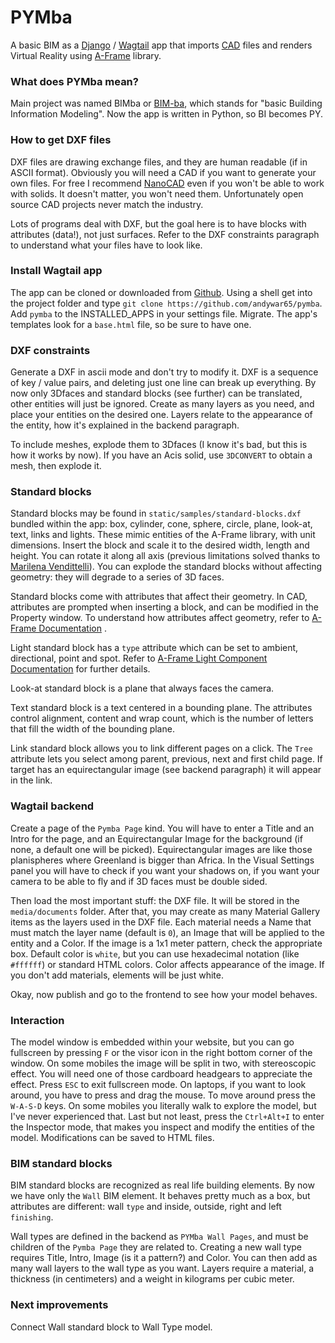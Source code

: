 # PYMba

A basic BIM as a [Django](https://www.djangoproject.com/) / [Wagtail](https://wagtail.io/) app that imports [CAD](https://en.wikipedia.org/wiki/AutoCAD_DXF) files and renders Virtual Reality using [A-Frame](https://aframe.io) library.

### What does PYMba mean?

Main project was named BIMba or [BIM-ba](http://bim-ba.net), which stands for "basic Building Information Modeling". Now the app is written in Python, so BI becomes PY.

### How to get DXF files

DXF files are drawing exchange files, and they are human readable (if in ASCII format). Obviously you will need a CAD if you want to generate your own files. For free I recommend [NanoCAD](http://nanocad.com/) even if you won't be able to work with solids. It doesn't matter, you won't need them. Unfortunately open source CAD projects never match the industry.

Lots of programs deal with DXF, but the goal here is to have blocks with attributes (data!), not just surfaces. Refer to the DXF constraints paragraph to understand what your files have to look like.

### Install Wagtail app

The app can be cloned or downloaded from [Github](https://github.com/andywar65/pymba). Using a shell get into the project folder and type  `git clone https://github.com/andywar65/pymba`. Add `pymba` to the INSTALLED_APPS in your settings file. Migrate. The app's templates look for a `base.html` file, so be sure to have one.

### DXF constraints

Generate a DXF in ascii mode and don't try to modify it. DXF is a sequence of key / value pairs, and deleting just one line can break up everything. By now only 3Dfaces and standard blocks (see further) can be translated, other entities will just be ignored. Create as many layers as you need, and place your entities on the desired one. Layers relate to the appearance of the entity, how it's explained in the backend paragraph.

To include meshes, explode them to 3Dfaces (I know it's bad, but this is how it works by now). If you have an Acis solid, use `3DCONVERT` to obtain a mesh, then explode it.

### Standard blocks

Standard blocks may be found in `static/samples/standard-blocks.dxf` bundled within the app: box, cylinder, cone, sphere, circle, plane, look-at, text, links and lights. These mimic entities of the A-Frame library, with unit dimensions. Insert the block and scale it to the desired width, length and height. You can rotate it along all axis (previous limitations solved thanks to [Marilena Vendittelli](http://www.dis.uniroma1.it/~venditt/)). You can explode the standard blocks without affecting geometry: they will degrade to a series of 3D faces.

Standard blocks come with attributes that affect their geometry. In CAD, attributes are prompted when inserting a block, and can be modified in the Property window. To understand how attributes affect geometry, refer to [A-Frame Documentation](https://aframe.io/docs/0.7.0/primitives/a-box.html) .

Light standard block has a `type` attribute which can be set to ambient, directional, point and spot. Refer to [A-Frame Light Component Documentation](https://aframe.io/docs/0.7.0/components/light.html) for further details.

Look-at standard block is a plane that always faces the camera.

Text standard block is a text centered in a bounding plane. The attributes control alignment, content and wrap count, which is the number of letters that fill the width of the bounding plane.

Link standard block allows you to link different pages on a click. The `Tree` attribute lets you select among parent, previous, next and first child page. If target has an equirectangular image (see backend paragraph) it will appear in the link.

### Wagtail backend

Create a page of the `Pymba Page` kind. You will have to enter a Title and an Intro for the page, and an Equirectangular Image for the background (if none, a default one will be picked). Equirectangular images are like those planispheres where Greenland is bigger than Africa. In the Visual Settings panel you will have to check if you want your shadows on, if you want your camera to be able to fly and if 3D faces must be double sided.

Then load the most important stuff: the DXF file. It will be stored in the `media/documents` folder. After that, you may create as many Material Gallery items as the layers used in the DXF file. Each material needs a Name that must match the layer name (default is `0`), an Image that will be applied to the entity and a Color. If the image is a 1x1 meter pattern, check the appropriate box. Default color is `white`, but you can use hexadecimal notation (like `#ffffff`) or standard HTML colors. Color affects appearance of the image. If you don't add materials, elements will be just white.

Okay, now publish and go to the frontend to see how your model behaves.

### Interaction

The model window is embedded within your website, but you can go fullscreen by pressing `F` or the visor icon in the right bottom corner of the window. On some mobiles the image will be split in two, with stereoscopic effect. You will need one of those cardboard headgears to appreciate the effect. Press `ESC` to exit fullscreen mode. On laptops, if you want to look around, you have to press and drag the mouse. To move around press the `W-A-S-D` keys. On some mobiles you literally walk to explore the model, but I've never experienced that. Last but not least, press the `Ctrl+Alt+I` to 
enter the Inspector mode, that makes you inspect and modify the entities of the model. Modifications can be saved to HTML files.

### BIM standard blocks

BIM standard blocks are recognized as real life building elements. By now we have only the `Wall` BIM element. It behaves pretty much as a box, but attributes are different: wall `type` and inside, outside, right and left `finishing`.

Wall types are defined in the backend as `PYMba Wall Pages`, and must be children of the `Pymba Page` they are related to. Creating a new wall type requires Title, Intro, Image (is it a pattern?) and Color. You can then add as many wall layers to the wall type as you want. Layers require a material, a thickness (in centimeters) and a weight in kilograms per cubic meter.

### Next improvements

Connect Wall standard block to Wall Type model.